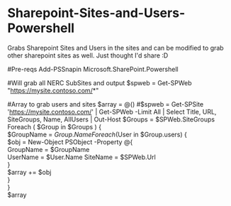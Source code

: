 # Sharepoint-Sites-and-Users-Powershell 
Grabs Sharepoint Sites and Users in the sites and can be modified to grab other sharepoint sites as well. Just thought I'd share :D 

#Pre-reqs
Add-PSSnapin Microsoft.SharePoint.Powershell

#Will grab all NERC SubSites and output
$spweb = Get-SPWeb "https://mysite.contoso.com/*" 

#Array to grab users and sites 
$array = @()
#$spweb = Get-SPSite 'https://mysite.contoso.com/' | Get-SPWeb -Limit All | Select Title, URL, SiteGroups, Name, AllUsers | Out-Host
$Groups = $SPWeb.SiteGroups            
Foreach ( $Group in $Groups ) {            
  $GroupName = $Group.Name              
   Foreach($User in $Group.users) {            
   $obj = New-Object PSObject -Property @{            
    GroupName = $GroupName            
    UserName = $User.Name 
    SiteName = $SPWeb.Url                       
      }            
  $array += $obj            
    }            
 }                    
$array     


